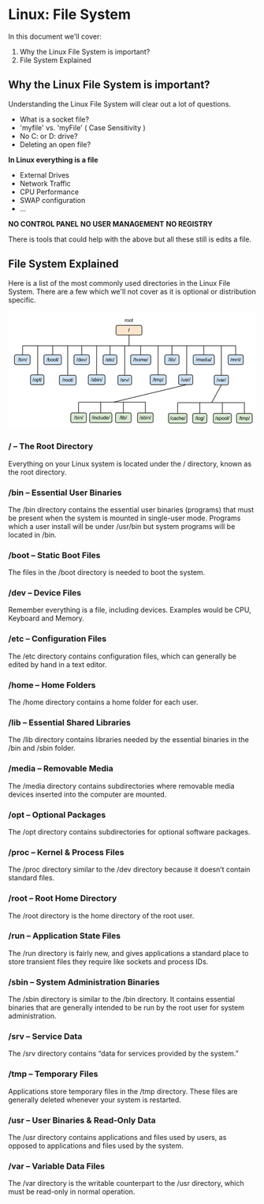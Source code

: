 # Linux: File System

In this document we'll cover:

1. Why the Linux File System is important?
2. File System Explained

## Why the Linux File System is important?

Understanding the Linux File System will clear out a lot of questions.

* What is a socket file?
* 'myfile' vs. 'myFile' ( Case Sensitivity )
* No C: or D: drive?
* Deleting an open file?

**In Linux everything is a file**

* External Drives
* Network Traffic
* CPU Performance
* SWAP configuration
* ...

**NO CONTROL PANEL**
**NO USER MANAGEMENT**
**NO REGISTRY**

There is tools that could help with the above but all these still is edits a file.

## File System Explained

Here is a list of the most commonly used directories in the Linux File System. There are a few which we'll not cover as it is optional or distribution specific.

![](https://github.com/barend-erasmus/linux-file-system/raw/master/screenshots/linux-filesystem.png)

### / – The Root Directory

Everything on your Linux system is located under the / directory, known as the root directory.

### /bin – Essential User Binaries

The /bin directory contains the essential user binaries (programs) that must be present when the system is mounted in single-user mode. Programs which a user install will be under /usr/bin but system programs will be located in /bin.

### /boot – Static Boot Files

The files in the /boot directory is needed to boot the system.

### /dev – Device Files

Remember everything is a file, including devices. Examples would be CPU, Keyboard and Memory.

### /etc – Configuration Files

The /etc directory contains configuration files, which can generally be edited by hand in a text editor.

### /home – Home Folders

The /home directory contains a home folder for each user.

### /lib – Essential Shared Libraries

The /lib directory contains libraries needed by the essential binaries in the /bin and /sbin folder.

### /media – Removable Media

The /media directory contains subdirectories where removable media devices inserted into the computer are mounted.

### /opt – Optional Packages

The /opt directory contains subdirectories for optional software packages.

### /proc – Kernel & Process Files

The /proc directory similar to the /dev directory because it doesn’t contain standard files. 

### /root – Root Home Directory

The /root directory is the home directory of the root user.

### /run – Application State Files

The /run directory is fairly new, and gives applications a standard place to store transient files they require like sockets and process IDs.

### /sbin – System Administration Binaries

The /sbin directory is similar to the /bin directory. It contains essential binaries that are generally intended to be run by the root user for system administration.

### /srv – Service Data

The /srv directory contains “data for services provided by the system.”

### /tmp – Temporary Files

Applications store temporary files in the /tmp directory. These files are generally deleted whenever your system is restarted.

### /usr – User Binaries & Read-Only Data

The /usr directory contains applications and files used by users, as opposed to applications and files used by the system.

### /var – Variable Data Files

The /var directory is the writable counterpart to the /usr directory, which must be read-only in normal operation.
